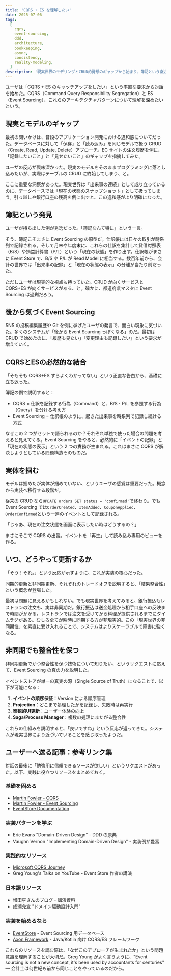 ```yaml
---
title: 'CQRS + ES を理解したい'
date: 2025-07-06
tags:
  [
    cqrs,
    event-sourcing,
    ddd,
    architecture,
    bookkeeping,
    async,
    consistency,
    reality-modeling,
  ]
description: '現実世界のモデリングとCRUD的発想のギャップから始まり、簿記という身近な例を通してCQRS+ESの本質を発見する思考の軌跡'
---
```


ユーザは「CQRS + ES のキャッチアップをしたい」という率直な要求から対話を始めた。CQRS（Command Query Responsibility Segregation）と ES（Event Sourcing）、これらのアーキテクチャパターンについて理解を深めたいという。

## 現実とモデルのギャップ

最初の問いかけは、普段のアプリケーション開発における違和感についてだった。データベースに対して「保存」と「読み込み」を同じモデルで扱う CRUD（Create, Read, Update, Delete）アプローチ。EC サイトの注文履歴を例に、「記録したいこと」と「見せたいこと」のギャップを指摘してみた。

ユーザの反応が興味深かった。現実のモデルをそのままプログラミングに落とし込みたいが、実際はテーブルの CRUD に終始してしまう、と。

ここに重要な洞察があった。現実世界は「出来事の連続」として成り立っているのに、データベースでは「現在の状態のスナップショット」として扱ってしまう。引っ越しや銀行口座の残高を例に出すと、この違和感がより明確になった。

## 簿記という発見

ユーザが持ち出した例が秀逸だった。「簿記なんて特に」という一言。

そう、簿記こそまさに Event Sourcing の原型だ。仕訳帳には日々の取引が時系列で記録される。そして月末や年度末に、これらの仕訳を集計して貸借対照表（B/S）や損益計算書（P/L）という「現在の状態」を作り出す。仕訳帳がまさに Event Store で、B/S や P/L が Read Model に相当する。数百年前から、会計の世界では「出来事の記録」と「現在の状態の表示」の分離が当たり前だった。

ただしユーザは現実的な視点も持っていた。CRUD が向くサービスと CQRS+ES が向くサービスがある、と。確かに、都道府県マスタに Event Sourcing は過剰だろう。

## 後から気づくEvent Sourcing

SNS の投稿編集履歴や Git を例に挙げたユーザの発言で、面白い現象に気づいた。多くのシステムが「後から Event Sourcing っぽくなる」のだ。最初は CRUD で始めたのに、「履歴も見たい」「変更理由も記録したい」という要求が増えていく。

## CQRSとESの必然的な結合

「そもそも CQRS+ES すらよくわかってない」という正直な告白から、基礎に立ち返った。

簿記の例で説明すると：

- CQRS = 仕訳を記録する行為（Command）と、B/S・P/L を参照する行為（Query）を分ける考え方
- Event Sourcing = 仕訳帳のように、起きた出来事を時系列で記録し続ける方式

なぜこの 2 つがセットで語られるのか？それぞれ単独で使った場合の問題を考えると見えてくる。Event Sourcing をやると、必然的に「イベントの記録」と「現在の状態の表示」という 2 つの責務が生まれる。これはまさに CQRS が解決しようとしている問題構造そのものだ。

## 実体を掴む

モデルは掴めたが実体が掴めていない、というユーザの感覚は重要だった。概念から実装へ移行する段階だ。

従来の CRUD なら`UPDATE orders SET status = 'confirmed'`で終わり。でも Event Sourcing では`OrderCreated`、`ItemAdded`、`CouponApplied`、`OrderConfirmed`という一連のイベントとして記録される。

「じゃあ、現在の注文状態を画面に表示したい時はどうするの？」

まさにそこで CQRS の出番。イベントを「再生」して読み込み専用のビューを作る。

## いつ、どうやって更新するか

「そう！それ。」という反応が示すように、これが実装の核心だった。

同期的更新と非同期更新、それぞれのトレードオフを説明すると、「結果整合性」という概念が登場した。

最初は問題に見えるかもしれない。でも現実世界を考えてみると、銀行振込もレストランの注文も、実は非同期だ。銀行振込は送金処理から相手口座への反映まで時間がかかる。レストランでは注文を受けてから料理が提供されるまでにタイムラグがある。むしろ全てが瞬時に同期する方が非現実的。この「現実世界の非同期性」を素直に受け入れることで、システムはよりスケーラブルで障害に強くなる。

## 非同期でも整合性を保つ

非同期更新でかつ整合性を保つ技術について知りたい、というリクエストに応えて、Event Sourcing の真の力を説明した。

イベントストアが単一の真実の源（Single Source of Truth）になることで、以下が可能になる：

1. **イベントの順序保証**：Version による順序管理
2. **Projection**：どこまで処理したかを記録し、失敗時は再実行
3. **楽観的UI更新**：ユーザー体験の向上
4. **Saga/Process Manager**：複数の処理にまたがる整合性

これらの仕組みを説明すると、「良いですね」という反応が返ってきた。システムが現実世界により近づいていることを感じ取ったようだ。

## ユーザーへ送る記事：参考リンク集

対話の最後に「勉強用に信頼できるソースが欲しい」というリクエストがあった。以下、実践に役立つリソースをまとめておく。

### 基礎を固める

- [Martin Fowler - CQRS](https://web.archive.org/web/20231231134143/https://martinfowler.com/bliki/CQRS.html)
- [Martin Fowler - Event Sourcing](https://web.archive.org/web/20231226034431/https://martinfowler.com/eaaDev/EventSourcing.html)
- [EventStore Documentation](https://www.kurrent.io/)

### 実装パターンを学ぶ

- Eric Evans "Domain-Driven Design" - DDD の原典
- Vaughn Vernon "Implementing Domain-Driven Design" - 実装例が豊富

### 実践的なリソース

- [Microsoft CQRS Journey](<https://learn.microsoft.com/en-us/previous-versions/msp-n-p/jj554200(v=pandp.10)>)
- Greg Young's Talks on YouTube - Event Store 作者の講演

### 日本語リソース

- 増田亨さんのブログ・講演資料
- 成瀬允宣 "ドメイン駆動設計入門"

### 実装を始めるなら

- [EventStore](https://www.kurrent.io/) - Event Sourcing 用データベース
- [Axon Framework](https://www.axoniq.io/) - Java/Kotlin 向け CQRS/ES フレームワーク

これらのリソースを読む際は、「なぜこのアプローチが生まれたか」という問題意識を理解することが大切だ。Greg Young がよく言うように、"Event sourcing is not a new concept, it's been used by accountants for centuries" — 会計士は何世紀も前から同じことをやっているのだから。
